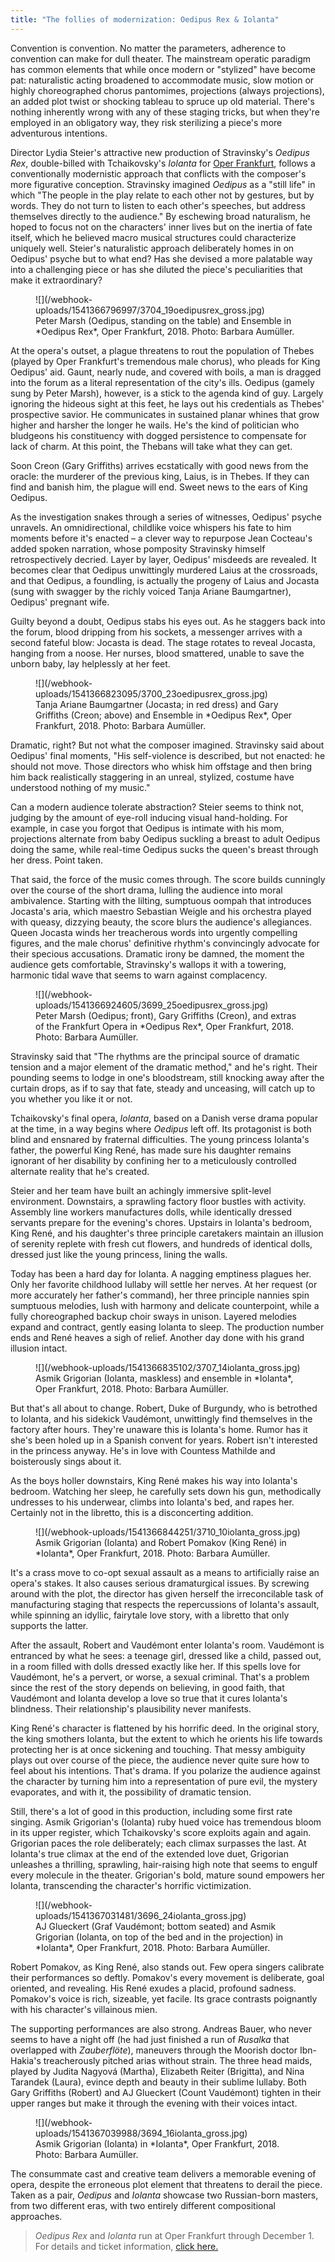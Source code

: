 ```yaml
---
title: "The follies of modernization: Oedipus Rex & Iolanta"
---
```


Convention is convention. No matter the parameters, adherence to convention can make for dull theater. The mainstream operatic paradigm has common elements that while once modern or "stylized" have become pat: naturalistic acting broadened to accommodate music, slow motion or highly choreographed chorus pantomimes, projections (always projections), an added plot twist or shocking tableau to spruce up old material. There's nothing inherently wrong with any of these staging tricks, but when they're employed in an obligatory way, they risk sterilizing a piece's more adventurous intentions.
 
Director Lydia Steier's attractive new production of Stravinsky's *Oedipus Rex*, double-billed with Tchaikovsky's *Iolanta* for [Oper Frankfurt](/scene/companies/oper-frankfurt/), follows a conventionally modernistic approach that conflicts with the composer's more figurative conception. Stravinsky imagined *Oedipus* as a "still life" in which "The people in the play relate to each other not by gestures, but by words. They do not turn to listen to each other's speeches, but address themselves directly to the audience." By eschewing broad naturalism, he hoped to focus not on the characters' inner lives but on the inertia of fate itself, which he believed macro musical structures could characterize uniquely well. Steier's naturalistic approach deliberately homes in on Oedipus' psyche but to what end? Has she devised a more palatable way into a challenging piece or has she diluted the piece's peculiarities that make it extraordinary?

<figure data-type="image">
![](/webhook-uploads/1541366796997/3704_19oedipusrex_gross.jpg)
<figcaption>Peter Marsh (Oedipus, standing on the table) and Ensemble in *Oedipus Rex*, Oper Frankfurt, 2018. Photo: Barbara Aumüller.</figcaption>
</figure>
 
At the opera's outset, a plague threatens to rout the population of Thebes (played by Oper Frankfurt's tremendous male chorus), who pleads for King Oedipus' aid. Gaunt, nearly nude, and covered with boils, a man is dragged into the forum as a literal representation of the city's ills. Oedipus (gamely sung by Peter Marsh), however, is a stick to the agenda kind of guy. Largely ignoring the hideous sight at this feet, he lays out his credentials as Thebes' prospective savior. He communicates in sustained planar whines that grow higher and harsher the longer he wails. He's the kind of politician who bludgeons his constituency with dogged persistence to compensate for lack of charm. At this point, the Thebans will take what they can get.

Soon Creon (Gary Griffiths) arrives ecstatically with good news from the oracle: the murderer of the previous king, Laius, is in Thebes. If they can find and banish him, the plague will end. Sweet news to the ears of King Oedipus.
 
As the investigation snakes through a series of witnesses, Oedipus' psyche unravels. An omnidirectional, childlike voice whispers his fate to him moments before it's enacted – a clever way to repurpose Jean Cocteau's added spoken narration, whose pomposity Stravinsky himself retrospectively decried. Layer by layer, Oedipus' misdeeds are revealed. It becomes clear that Oedipus unwittingly murdered Laius at the crossroads, and that Oedipus, a foundling, is actually the progeny of Laius and Jocasta (sung with swagger by the richly voiced Tanja Ariane Baumgartner), Oedipus' pregnant wife.
 
Guilty beyond a doubt, Oedipus stabs his eyes out. As he staggers back into the forum, blood dripping from his sockets, a messenger arrives with a second fateful blow: Jocasta is dead. The stage rotates to reveal Jocasta, hanging from a noose. Her nurses, blood smattered, unable to save the unborn baby, lay helplessly at her feet.

<figure data-type="image">
![](/webhook-uploads/1541366823095/3700_23oedipusrex_gross.jpg)
<figcaption>Tanja Ariane Baumgartner (Jocasta; in red dress) and Gary Griffiths (Creon; above) and Ensemble in *Oedipus Rex*, Oper Frankfurt, 2018. Photo: Barbara Aumüller.</figcaption>
</figure>
 
Dramatic, right? But not what the composer imagined. Stravinsky said about Oedipus' final moments, "His self-violence is described, but not enacted: he should not move. Those directors who whisk him offstage and then bring him back realistically staggering in an unreal, stylized, costume have understood nothing of my music."
 
Can a modern audience tolerate abstraction? Steier seems to think not, judging by the amount of eye-roll inducing visual hand-holding. For example, in case you forgot that Oedipus is intimate with his mom, projections alternate from baby Oedipus suckling a breast to adult Oedipus doing the same, while real-time Oedipus sucks the queen's breast through her dress. Point taken.
 
That said, the force of the music comes through. The score builds cunningly over the course of the short drama, lulling the audience into moral ambivalence. Starting with the lilting, sumptuous oompah that introduces Jocasta's aria, which maestro Sebastian Weigle and his orchestra played with queasy, dizzying beauty, the score blurs the audience's allegiances. Queen Jocasta winds her treacherous words into urgently compelling figures, and the male chorus' definitive rhythm's convincingly advocate for their specious accusations. Dramatic irony be damned, the moment the audience gets comfortable, Stravinsky's wallops it with a towering, harmonic tidal wave that seems to warn against complacency.

<figure data-type="image">
![](/webhook-uploads/1541366924605/3699_25oedipusrex_gross.jpg)
<figcaption>Peter Marsh (Oedipus; front), Gary Griffiths (Creon), and extras of the Frankfurt Opera in *Oedipus Rex*, Oper Frankfurt, 2018. Photo: Barbara Aumüller.</figcaption>
</figure>

Stravinsky said that "The rhythms are the principal source of dramatic tension and a major element of the dramatic method," and he's right. Their pounding seems to lodge in one's bloodstream, still knocking away after the curtain drops, as if to say that fate, steady and unceasing, will catch up to you whether you like it or not.
 
Tchaikovsky's final opera, *Iolanta*, based on a Danish verse drama popular at the time, in a way begins where *Oedipus* left off. Its protagonist is both blind and ensnared by fraternal difficulties. The young princess Iolanta's father, the powerful King René, has made sure his daughter remains ignorant of her disability by confining her to a meticulously controlled alternate reality that he's created.
 
Steier and her team have built an achingly immersive split-level environment. Downstairs, a sprawling factory floor bustles with activity. Assembly line workers manufactures dolls, while identically dressed servants prepare for the evening's chores. Upstairs in Iolanta's bedroom, King René, and his daughter's three principle caretakers maintain an illusion of serenity replete with fresh cut flowers, and hundreds of identical dolls, dressed just like the young princess, lining the walls.

Today has been a hard day for Iolanta. A nagging emptiness plagues her. Only her favorite childhood lullaby will settle her nerves. At her request (or more accurately her father's command), her three principle nannies spin sumptuous melodies, lush with harmony and delicate counterpoint, while a fully choreographed backup choir sways in unison. Layered melodies expand and contract, gently easing Iolanta to sleep. The production number ends and René heaves a sigh of relief. Another day done with his grand illusion intact.

<figure data-type="image">
![](/webhook-uploads/1541366835102/3707_14iolanta_gross.jpg)
<figcaption>Asmik Grigorian (Iolanta, maskless) and ensemble in *Iolanta*, Oper Frankfurt, 2018. Photo: Barbara Aumüller.</figcaption>
</figure>

But that's all about to change. Robert, Duke of Burgundy, who is betrothed to Iolanta, and his sidekick Vaudémont, unwittingly find themselves in the factory after hours. They're unaware this is Iolanta's home. Rumor has it she's been holed up in a Spanish convent for years. Robert isn't interested in the princess anyway. He's in love with Countess Mathilde and boisterously sings about it.
 
As the boys holler downstairs, King René makes his way into Iolanta's bedroom. Watching her sleep, he carefully sets down his gun, methodically undresses to his underwear, climbs into Iolanta's bed, and rapes her. Certainly not in the libretto, this is a disconcerting addition.


<figure data-type="image">
![](/webhook-uploads/1541366844251/3710_10iolanta_gross.jpg)
<figcaption>Asmik Grigorian (Iolanta) and Robert Pomakov (King René) in *Iolanta*, Oper Frankfurt, 2018. Photo: Barbara Aumüller.</figcaption>
</figure>
 
It's a crass move to co-opt sexual assault as a means to artificially raise an opera's stakes. It also causes serious dramaturgical issues. By screwing around with the plot, the director has given herself the irreconcilable task of manufacturing staging that respects the repercussions of Iolanta's assault, while spinning an idyllic, fairytale love story, with a libretto that only supports the latter.
 
After the assault, Robert and Vaudémont enter Iolanta's room. Vaudémont is entranced by what he sees: a teenage girl, dressed like a child, passed out, in a room filled with dolls dressed exactly like her. If this spells love for Vaudémont, he's a pervert, or worse, a sexual criminal. That's a problem since the rest of the story depends on believing, in good faith, that Vaudémont and Iolanta develop a love so true that it cures Iolanta's blindness. Their relationship's plausibility never manifests.

King René's character is flattened by his horrific deed. In the original story, the king smothers Iolanta, but the extent to which he orients his life towards protecting her is at once sickening and touching. That messy ambiguity plays out over course of the piece, the audience never quite sure how to feel about his intentions. That's drama. If you polarize the audience against the character by turning him into a representation of pure evil, the mystery evaporates, and with it, the possibility of dramatic tension.
 
Still, there's a lot of good in this production, including some first rate singing. Asmik Grigorian's (Iolanta) ruby hued voice has tremendous bloom in its upper register, which Tchaikovsky's score exploits again and again. Grigorian paces the role deliberately; each climax surpasses the last. At Iolanta's true climax at the end of the extended love duet, Grigorian unleashes a thrilling, sprawling, hair-raising high note that seems to engulf every molecule in the theater. Grigorian's bold, mature sound empowers her Iolanta, transcending the character's horrific victimization.

<figure data-type="image">
![](/webhook-uploads/1541367031481/3696_24iolanta_gross.jpg)
<figcaption>AJ Glueckert (Graf Vaudémont; bottom seated) and Asmik Grigorian (Iolanta, on top of the bed and in the projection)  in *Iolanta*, Oper Frankfurt, 2018. Photo: Barbara Aumüller.</figcaption>
</figure>
 
Robert Pomakov, as King René, also stands out. Few opera singers calibrate their performances so deftly. Pomakov's every movement is deliberate, goal oriented, and revealing. His René exudes a placid, profound sadness. Pomakov's voice is rich, sizeable, yet facile. Its grace contrasts poignantly with his character's villainous mien.
 
The supporting performances are also strong. Andreas Bauer, who never seems to have a night off (he had just finished a run of *Rusalka* that overlapped with *Zauberflöte*), maneuvers through the Moorish doctor Ibn-Hakia's treacherously pitched arias without strain. The three head maids, played by Judita Nagyová (Martha), Elizabeth Reiter (Brigitta), and Nina Tarandek (Laura), evince depth and beauty in their sublime lullaby. Both Gary Griffiths (Robert) and AJ Glueckert (Count Vaudémont) tighten in their upper ranges but make it through the evening with their voices intact.

<figure data-type="image">
![](/webhook-uploads/1541367039988/3694_16iolanta_gross.jpg)
<figcaption>Asmik Grigorian (Iolanta) in *Iolanta*, Oper Frankfurt, 2018. Photo: Barbara Aumüller.</figcaption>
</figure>

The consummate cast and creative team delivers a memorable evening of opera, despite the erroneous plot element that threatens to derail the piece. Taken as a pair, *Oedipus* and *Iolanta* showcase two Russian-born masters, from two different eras, with two entirely different compositional approaches.

>*Oedipus Rex* and *Iolanta* run at Oper Frankfurt through December 1. For details and ticket information, [click here.](https://oper-frankfurt.de/de/spielplan/iolanta-oedipus-rex/?id_datum=1295)
